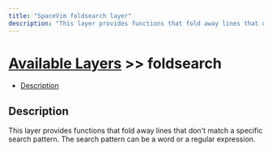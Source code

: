 ```yaml
---
title: "SpaceVim foldsearch layer"
description: "This layer provides functions that fold away lines that don't match a specific search pattern."
---
```


# [Available Layers](../) >> foldsearch

<!-- vim-markdown-toc GFM -->

- [Description](#description)

<!-- vim-markdown-toc -->

## Description

This layer provides functions that fold away lines that don't match a specific search pattern.
The search pattern can be a word or a regular expression.


